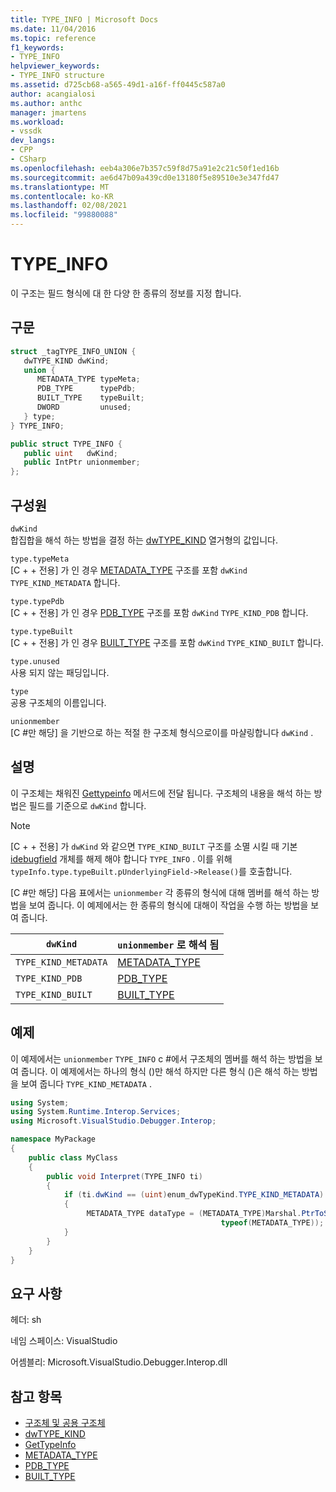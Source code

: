 ```yaml
---
title: TYPE_INFO | Microsoft Docs
ms.date: 11/04/2016
ms.topic: reference
f1_keywords:
- TYPE_INFO
helpviewer_keywords:
- TYPE_INFO structure
ms.assetid: d725cb68-a565-49d1-a16f-ff0445c587a0
author: acangialosi
ms.author: anthc
manager: jmartens
ms.workload:
- vssdk
dev_langs:
- CPP
- CSharp
ms.openlocfilehash: eeb4a306e7b357c59f8d75a91e2c21c50f1ed16b
ms.sourcegitcommit: ae6d47b09a439cd0e13180f5e89510e3e347fd47
ms.translationtype: MT
ms.contentlocale: ko-KR
ms.lasthandoff: 02/08/2021
ms.locfileid: "99880088"
---
```

# <a name="type_info"></a>TYPE_INFO
이 구조는 필드 형식에 대 한 다양 한 종류의 정보를 지정 합니다.

## <a name="syntax"></a>구문

```cpp
struct _tagTYPE_INFO_UNION {
   dwTYPE_KIND dwKind;
   union {
      METADATA_TYPE typeMeta;
      PDB_TYPE      typePdb;
      BUILT_TYPE    typeBuilt;
      DWORD         unused;
   } type;
} TYPE_INFO;
```

```csharp
public struct TYPE_INFO {
   public uint   dwKind;
   public IntPtr unionmember;
};
```

## <a name="members"></a>구성원
 `dwKind`\
 합집합을 해석 하는 방법을 결정 하는 [dwTYPE_KIND](../../../extensibility/debugger/reference/dwtype-kind.md) 열거형의 값입니다.

 `type.typeMeta`\
 [C + + 전용] 가 인 경우 [METADATA_TYPE](../../../extensibility/debugger/reference/metadata-type.md) 구조를 포함 `dwKind` `TYPE_KIND_METADATA` 합니다.

 `type.typePdb`\
 [C + + 전용] 가 인 경우 [PDB_TYPE](../../../extensibility/debugger/reference/pdb-type.md) 구조를 포함 `dwKind` `TYPE_KIND_PDB` 합니다.

 `type.typeBuilt`\
 [C + + 전용] 가 인 경우 [BUILT_TYPE](../../../extensibility/debugger/reference/built-type.md) 구조를 포함 `dwKind` `TYPE_KIND_BUILT` 합니다.

 `type.unused`\
 사용 되지 않는 패딩입니다.

 `type`\
 공용 구조체의 이름입니다.

 `unionmember`\
 [C #만 해당] 을 기반으로 하는 적절 한 구조체 형식으로이를 마샬링합니다 `dwKind` .

## <a name="remarks"></a>설명
 이 구조체는 채워진 [Gettypeinfo](../../../extensibility/debugger/reference/idebugfield-gettypeinfo.md) 메서드에 전달 됩니다. 구조체의 내용을 해석 하는 방법은 필드를 기준으로 `dwKind` 합니다.

> [!NOTE]
> [C + + 전용] 가 `dwKind` 와 같으면 `TYPE_KIND_BUILT` 구조를 소멸 시킬 때 기본 [idebugfield](../../../extensibility/debugger/reference/idebugfield.md) 개체를 해제 해야 합니다 `TYPE_INFO` . 이를 위해 `typeInfo.type.typeBuilt.pUnderlyingField->Release()`를 호출합니다.

 [C #만 해당] 다음 표에서는 `unionmember` 각 종류의 형식에 대해 멤버를 해석 하는 방법을 보여 줍니다. 이 예제에서는 한 종류의 형식에 대해이 작업을 수행 하는 방법을 보여 줍니다.

|`dwKind`|`unionmember` 로 해석 됨|
|--------------|----------------------------------|
|`TYPE_KIND_METADATA`|[METADATA_TYPE](../../../extensibility/debugger/reference/metadata-type.md)|
|`TYPE_KIND_PDB`|[PDB_TYPE](../../../extensibility/debugger/reference/pdb-type.md)|
|`TYPE_KIND_BUILT`|[BUILT_TYPE](../../../extensibility/debugger/reference/built-type.md)|

## <a name="example"></a>예제
 이 예제에서는 `unionmember` `TYPE_INFO` c #에서 구조체의 멤버를 해석 하는 방법을 보여 줍니다. 이 예제에서는 하나의 형식 ()만 해석 하지만 다른 형식 ()은 해석 하는 방법을 보여 줍니다 `TYPE_KIND_METADATA` .

```csharp
using System;
using System.Runtime.Interop.Services;
using Microsoft.VisualStudio.Debugger.Interop;

namespace MyPackage
{
    public class MyClass
    {
        public void Interpret(TYPE_INFO ti)
        {
            if (ti.dwKind == (uint)enum_dwTypeKind.TYPE_KIND_METADATA)
            {
                 METADATA_TYPE dataType = (METADATA_TYPE)Marshal.PtrToStructure(ti.unionmember,
                                               typeof(METADATA_TYPE));
            }
        }
    }
}
```

## <a name="requirements"></a>요구 사항
 헤더: sh

 네임 스페이스: VisualStudio

 어셈블리: Microsoft.VisualStudio.Debugger.Interop.dll

## <a name="see-also"></a>참고 항목
- [구조체 및 공용 구조체](../../../extensibility/debugger/reference/structures-and-unions.md)
- [dwTYPE_KIND](../../../extensibility/debugger/reference/dwtype-kind.md)
- [GetTypeInfo](../../../extensibility/debugger/reference/idebugfield-gettypeinfo.md)
- [METADATA_TYPE](../../../extensibility/debugger/reference/metadata-type.md)
- [PDB_TYPE](../../../extensibility/debugger/reference/pdb-type.md)
- [BUILT_TYPE](../../../extensibility/debugger/reference/built-type.md)
